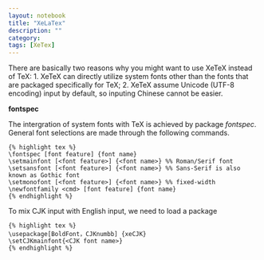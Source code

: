 ```yaml
---
layout: notebook
title: "XeLaTex"
description: ""
category:
tags: [XeTex]
---
```


<!--Some ideas: kpsexpand, add-hook, lambda(), differences between emacs variables commands function, \newcommadn, \renewcommand-->


There are basically two reasons why you might want to use XeTeX instead of TeX: 1. XeTeX can directly utilize system fonts other than the fonts that are packaged specifically for TeX; 2. XeTeX assume Unicode (UTF-8 encoding) input by default, so inputing Chinese cannot be easier.

**fontspec**

The intergration of system fonts with TeX is achieved by package _fontspec_. General font selections are made through the following commands.

    {% highlight tex %}
    \fontspec [font feature] {font name}
    \setmainfont [<font feature>] {<font name>} %% Roman/Serif font
    \setsansfont [<font feature>] {<font name>} %% Sans-Serif is also known as Gothic font
    \setmonofont [<font feature>] {<font name>} %% fixed-width
    \newfontfamily <cmd> [font feature] {font name}
    {% endhighlight %}    

To mix CJK input with English input, we need to load a package
   
    {% highlight tex %}
    \usepackage[BoldFont，CJKnumbb] {xeCJK}
    \setCJKmainfont{<CJK font name>}
    {% endhighlight %}
